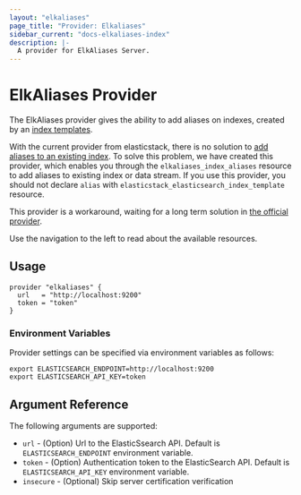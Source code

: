 ```yaml
---
layout: "elkaliases"
page_title: "Provider: Elkaliases"
sidebar_current: "docs-elkaliases-index"
description: |-
  A provider for ElkAliases Server.
---
```


# ElkAliases Provider

The ElkAliases provider gives the ability to add aliases on indexes, created by an [index templates](https://registry.terraform.io/providers/elastic/elasticstack/latest/docs/resources/elasticsearch_index_template).

With the current provider from elasticstack, there is no solution to [add aliases to an existing index](https://github.com/elastic/terraform-provider-elasticstack/issues/285).
To solve this problem, we have created this provider, which enables you through the `elkaliases_index_aliases` resource to add aliases to existing index or data stream.
If you use this provider, you should not declare `alias` with `elasticstack_elasticsearch_index_template` resource.

This provider is a workaround, waiting for a long term solution in [the official provider](https://registry.terraform.io/providers/elastic/elasticstack/latest).

Use the navigation to the left to read about the available resources.

## Usage

```hcl
provider "elkaliases" {
  url   = "http://localhost:9200"
  token = "token"
}
```

### Environment Variables
Provider settings can be specified via environment variables as follows:

```shell
export ELASTICSEARCH_ENDPOINT=http://localhost:9200
export ELASTICSEARCH_API_KEY=token
```

## Argument Reference

The following arguments are supported:

* `url` - (Option) Url to the ElasticSsearch API. Default is `ELASTICSEARCH_ENDPOINT` environment variable.
* `token` - (Option) Authentication token to the ElasticSearch API. Default is `ELASTICSEARCH_API_KEY` environment variable.
* `insecure` - (Optional) Skip server certification verification
